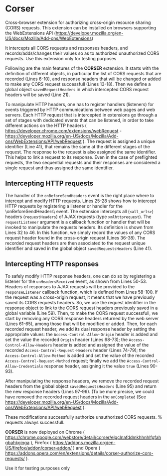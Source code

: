 # Corser
Cross-browser extension for authorizing cross-origin resource sharing (CORS) requests.
This extension can be installed on browsers supporting the WebExtensions API (https://developer.mozilla.org/en-US/docs/Mozilla/Add-ons/WebExtensions)

It intercepts all CORS requests and responses headers, and records/adds/changes their values so as to authorized unauthorized CORS requests.
Use this extension only for testing purposes


Following are the main features of the <strong>CORSER</strong> extension. It starts with the definition of different objects, in particular the list of CORS requests that are recorded (Lines 6-10), and response headers that will be changed or added to make any CORS request successfull (Lines 13-18). Then we define a global object <code>savedRequestHeaders</code> in which intercepted CORS request headers will be saved (Line 21). 

To manipulate HTTP headers, one has to register handlers (listeners) for events triggered by HTTP communications between web pages and web servers. 
Each HTTP request that is intercepted in extensions go through a set of stages with dedicated events that can be listened, in order to take different actions on the HTTP headers ( https://developer.chrome.com/extensions/webRequest - https://developer.mozilla.org/en-US/docs/Mozilla/Add-ons/WebExtensions/API/webRequest ). The request is assigned a unique identifier (Line 41), that remains the same at the different stages of the request. The response to the request is also assigned the same identifier. This helps to link a request to its response. Even in the case of preflighted requests, the two sequential requests and their responses are considered a single request and thus assigned the same identifier. 

<h2>Intercepting HTTP requests</h2>
The handler of the <code>onBeforeSendHeaders</code> event is the right place where to intercept and modify HTTP requests.
Lines 25-28 shows how to intercept HTTP requests by registering a listener or handler for the \onBeforeSendHeaders\ event. The extension intercepts all  (<code>&lt;all_urls&gt;</code>) headers (<code>requestHeaders</code>) of AJAX requests (type <code>xmlhttprequest</code>). The <code>requestListener</code> argument is a callback function or handler that will be invoked to manipulate the requests headers. Its definition is shown from Lines 32 to 46. 
In this function, we simply record the values of any CORS request header found in the cross-origin request (Lines 36-38).
The recorded request headers are then associated to the request unique identifier and saved in the global object <code>savedRequestsHeaders</code> (Line 41).

<h2>Intercepting HTTP responses</h2>
To safely modify HTTP response headers, one can do so by registering a listener for the <code>onHeadersReceived</code> event, as shown from Lines 50-53.
Headers of responses to AJAX requests will be provided to the <code>responseListener</code> callback function, which is defined from Lines 58-100.
If the request was a cross-origin request, it means that we have previously saved its CORS requests headers. So, we use the request identifier in the response object to link to the CORS request headers previously saved in a global variable (Line 59). 
Then, to make the CORS request successfull, we start by removing any CORS response headers returned by the web server (Lines 61-65), among those that will be modified or added. Then, for each recorded request header, we add its dual response header by setting the appropriate values: the <code>Access-Control-Allow-Origin</code> header is added and set the value the recorded <code>Origin</code> header (Lines 68-73); the <code>Access-Control-Allow-Headers</code> header is added and assigned the value of the recorded <code>Access-Control-Request-Headers</code> header (Lines 74-79); the <code>Access-Control-Allow-Method</code> is added and set the value of the recorded <code>Access-Control-Request-Method</code> request; finally we add the <code>Access-Control-Allow-Credentials</code> response header, assigning it the value <code>true</code> (Lines 90-93). 

After manipulating the response headers, we remove the recorded request headers from the global object <code>savedRequestsHeaders</code> (Line 95) and return the new response headers (Lines 97-99). (To be more precise, we could have removed the recorded request headers in the <code>onCompleted</code> (See https://developer.mozilla.org/en-US/docs/Mozilla/Add-ons/WebExtensions/API/webRequest ).


These modifications successfully authorize unauthorized CORS requests. % requests always successfull. 

<strong>CORSER</strong> is now deployed on Chrome ( https://chrome.google.com/webstore/detail/corser/elgclnafddmkhhnhlfgfahgbahkginga ), Firefox ( https://addons.mozilla.org/en-US/firefox/addon/corser-addon/ ) and Opera ( https://addons.opera.com/en/extensions/details/corser-authorize-cors-requests/ ). 

Use it for testing purposes only
